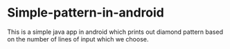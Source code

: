 # Simple-pattern-in-android
This is a simple java app in android which prints out diamond pattern based on the number of lines of input which we choose.
